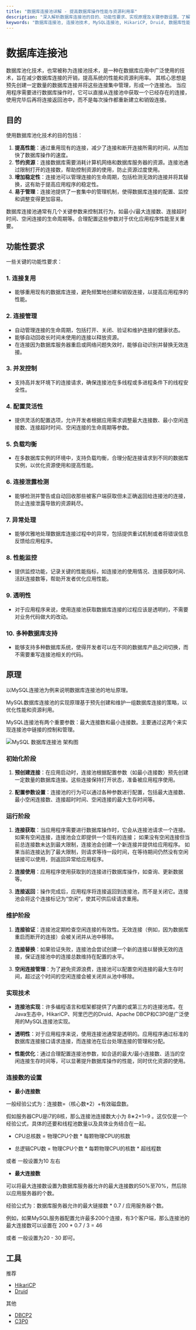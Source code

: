 ```yaml
---
title: "数据库连接池详解 - 提高数据库操作性能与资源利用率"
description: "深入解析数据库连接池的目的、功能性要求、实现原理及关键参数设置。了解如何通过HikariCP、Druid等工具优化数据库连接的性能和稳定性，掌握连接池在高并发环境下的最佳实践与配置技巧。"
keywords: "数据库连接池, 连接池技术, MySQL连接池, HikariCP, Druid, 数据库性能优化, 连接池配置, 高并发数据库, 数据库资源管理, 连接复用, 连接管理, 负载均衡, 连接泄露检测, 性能监控, 透明性, 多种数据库支持"
---
```

# 数据库连接池
数据库池化技术，也常被称为连接池技术，是一种在数据库应用中广泛使用的技术，旨在减少数据库连接的开销，提高系统的性能和资源利用率。
其核心思想是预先创建一定数量的数据库连接并将这些连接集中管理，形成一个连接池。
当应用程序需要进行数据库操作时，它可以直接从连接池中获取一个已经存在的连接，使用完毕后再将连接返回池中，而不是每次操作都重新建立和销毁连接。

## 目的
使用数据库池化技术的目的包括：

1. **提高性能**：通过重用现有的连接，减少了连接和断开连接所需的时间，从而加快了数据库操作的速度。
2. **节约资源**：连接数据库需要消耗计算机网络和数据库服务器的资源。连接池通过限制打开的连接数，帮助控制资源的使用，防止资源过度使用。
3. **增加稳定性**：连接池可以管理连接的生命周期，包括检测无效的连接并将其替换，这有助于提高应用程序的稳定性。
4. **易于管理**：连接池提供了一套集中的管理机制，使得数据库连接的配置、监控和调整变得更加容易。

数据库连接池通常有几个关键参数来控制其行为，如最小/最大连接数、连接超时时间、空闲连接的生命周期等。合理配置这些参数对于优化应用程序性能至关重要。

## 功能性要求

一些关键的功能性要求：

### 1. **连接复用**
- 能够重用现有的数据库连接，避免频繁地创建和销毁连接，以提高应用程序的性能。

### 2. **连接管理**
- 自动管理连接的生命周期，包括打开、关闭、验证和维护连接的健康状态。
- 能够自动回收长时间未使用的连接以释放资源。
- 在连接因为数据库服务器重启或网络问题失效时，能够自动识别并替换无效连接。

### 3. **并发控制**
- 支持高并发环境下的连接请求，确保连接池在多线程或多进程条件下的线程安全性。

### 4. **配置灵活性**
- 提供灵活的配置选项，允许开发者根据应用需求调整最大连接数、最小空闲连接数、连接超时时间、空闲连接的生命周期等参数。

### 5. **负载均衡**
- 在多数据库实例的环境中，支持负载均衡，合理分配连接请求到不同的数据库实例，以优化资源使用和提高性能。

### 6. **连接泄露检测**
- 能够检测并警告或自动回收那些被客户端获取但未正确返回给连接池的连接，防止连接泄露导致的资源耗尽。

### 7. **异常处理**
- 能够优雅地处理数据库连接过程中的异常，包括提供重试机制或者将错误信息反馈给应用程序。

### 8. **性能监控**
- 提供监控功能，记录关键的性能指标，如连接池的使用情况、连接获取时间、活跃连接数等，帮助开发者优化应用性能。

### 9. **透明性**
- 对于应用程序来说，使用连接池获取数据库连接的过程应该是透明的，不需要对业务代码做大的改动。

### 10. **多种数据库支持**
- 能够支持多种数据库系统，使得开发者可以在不同的数据库产品之间切换，而不需要重写连接池相关的代码。


## 原理

以MySQL连接池为例来说明数据库连接池的地址原理。

MySQL数据库连接池的实现原理基于预先创建和维护一组数据库连接的策略，以优化性能和资源利用。

MySQL连接池有两个重要参数：最大连接数和最小连接数。主要通过这两个来实现连接池中链接的控制和管理。

![MySQL 数据库连接池 架构图](images/mysql.png)

### 初始化阶段
1. **预创建连接**：在应用启动时，连接池根据配置参数（如最小连接数）预先创建一定数量的数据库连接。这些连接保持打开状态，准备被应用程序使用。

2. **配置参数设置**：连接池的行为可以通过各种参数进行配置，包括最大连接数、最小空闲连接数、连接超时时间、空闲连接的最大生存时间等。

### 运行阶段
1. **连接获取**：当应用程序需要进行数据库操作时，它会从连接池请求一个连接。如果有空闲连接，连接池会立即提供一个现有的连接；
如果没有空闲连接但当前总连接数未达到最大限制，连接池会创建一个新连接并提供给应用程序。
如果当前连接达到了最大限制，则请求等待一段时间，在等待期间仍然没有空闲链接可以使用，则返回异常给应用程序。

2. **连接使用**：应用程序使用获取到的连接进行数据库操作，如查询、更新数据等。

3. **连接返回**：操作完成后，应用程序将连接返回到连接池，而不是关闭它。连接池会将这个连接标记为“空闲”，使其可供后续请求重用。

### 维护阶段
1. **连接验证**：连接池定期检查空闲连接的有效性。无效连接（例如，因为数据库重启而断开的连接）会被关闭并从池中移除。

2. **连接替换**：如果验证失败，连接池会尝试创建一个新的连接以替换无效的连接，保证连接池中的连接总数维持在配置的水平。

3. **空闲连接管理**：为了避免资源浪费，连接池可以配置空闲连接的最大生存时间，超过这个时间的空闲连接会被关闭并从池中移除。

### 实现技术
- **连接池实现**：许多编程语言和框架都提供了内置的或第三方的连接池库。在Java生态中，HikariCP、阿里巴巴的Druid、Apache DBCP和C3P0是广泛使用的MySQL连接池实现。

- **透明性**：对于应用程序来说，使用连接池通常是透明的。应用程序通过标准的数据库连接接口请求连接，而连接池在后台处理连接的管理和分配。

- **性能优化**：通过合理配置连接池参数，如合适的最大/最小连接数、适当的空闲连接生存时间等，可以显著提升数据库操作的性能，同时优化资源的使用。

### 连接数的设置

- **最小连接数**

一般经验公式为：连接数=（核心数*2）+有效磁盘数。

假如服务器CPU是i7的8核，那么连接池连接数大小为 8∗2+1=9 。这仅仅是一个经验公式，具体的还要和线程池数量以及具体业务结合在一起。

- CPU总核数 = 物理CPU个数 * 每颗物理CPU的核数

- 总逻辑CPU数 = 物理CPU个数 * 每颗物理CPU的核数 * 超线程数

或者 一般设置为10 左右

- **最大连接数**

可以将最大连接数设置为数据库服务器允许的最大连接数的50%至70%，然后除以应用服务器的个数。

经验公式为：数据库服务器允许的最大链接数 * 0.7 / 应用服务器个数。

例如，如果MySQL服务器配置允许最多200个连接，有3个客户端，那么连接池的最大连接数可以设置在 200 * 0.7 / 3  = 46

或者 一般设置为20 - 30 即可。

## 工具

推荐
- [HikariCP](https://github.com/brettwooldridge/HikariCP)
- [Druid](https://github.com/alibaba/druid)

其他
- [DBCP2](https://commons.apache.org/proper/commons-dbcp/)
- [C3P0](https://github.com/swaldman/c3p0)